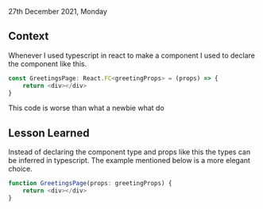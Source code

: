 27th December 2021, Monday

## Context

Whenever I used typescript in react to make a component I used to declare the component like this.

```js
const GreetingsPage: React.FC<greetingProps> = (props) => { 
	return <div></div> 
}
```

This code is worse than what a newbie what do

## Lesson Learned

Instead of declaring the component type and props like this the types can be inferred in typescript. The example mentioned below is a more elegant choice.

```js
function GreetingsPage(props: greetingProps) {
	return <div></div>
}
```